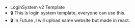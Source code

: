 - LoginSystem v2 Template 
- 🔒 This is login system template, everyone can use this.
- 🔒 In Future ,I will upload same website but made in react. 
